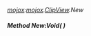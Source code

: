 _[mojox](../../modules/mojox/mojox-module.md):[mojox](../../modules/mojox/mojox-module.md).[ClipView](../../modules/mojox/mojox-clipview.md).New_
##### Method New:Void(  )
